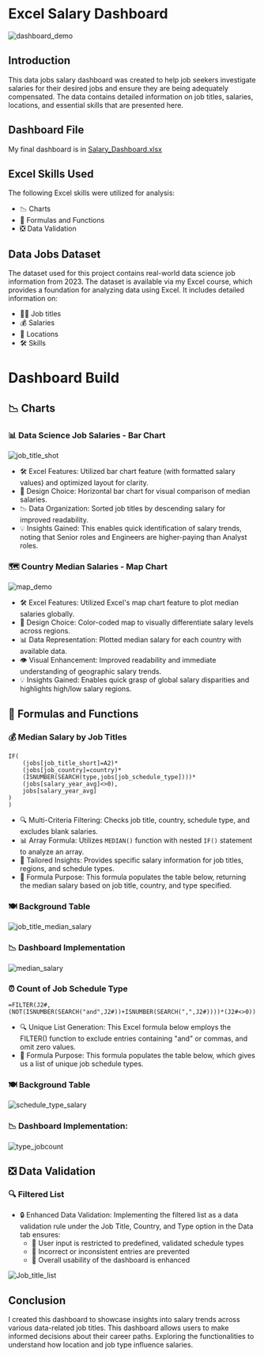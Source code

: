 # Excel Salary Dashboard  
![dashboard_demo](https://github.com/user-attachments/assets/3ed0295f-4408-415a-afbc-6f9b0dd10d16)  
## Introduction  
This data jobs salary dashboard was created to help job seekers investigate salaries for their desired jobs and ensure they are being adequately compensated.
The data contains detailed information on job titles, salaries, locations, and essential skills that are presented here.
## Dashboard File
My final dashboard is in [Salary_Dashboard.xlsx](Salary_Dashboard.xlsx)
## Excel Skills Used
The following Excel skills were utilized for analysis:

- 📉 Charts
- 🧮 Formulas and Functions
- ❎ Data Validation
## Data Jobs Dataset
The dataset used for this project contains real-world data science job information from 2023. The dataset is available via my Excel course, which provides a foundation for analyzing data using Excel. It includes detailed information on:

- 👨‍💼 Job titles
- 💰 Salaries
- 📍 Locations
- 🛠️ Skills

# Dashboard Build
## 📉 Charts
### 📊 Data Science Job Salaries - Bar Chart
![job_title_shot](https://github.com/user-attachments/assets/15a374e4-f9e7-49a3-a356-f9bf5a8f521f)  
- 🛠️ Excel Features: Utilized bar chart feature (with formatted salary values) and optimized layout for clarity.
- 🎨 Design Choice: Horizontal bar chart for visual comparison of median salaries.
- 📉 Data Organization: Sorted job titles by descending salary for improved readability.
- 💡 Insights Gained: This enables quick identification of salary trends, noting that Senior roles and Engineers are higher-paying than Analyst roles.
### 🗺️ Country Median Salaries - Map Chart
![map_demo](https://github.com/user-attachments/assets/94a519bf-17c1-4c22-8aeb-3f7707a8bad4)  
- 🛠️ Excel Features: Utilized Excel's map chart feature to plot median salaries globally.
- 🎨 Design Choice: Color-coded map to visually differentiate salary levels across regions.
- 📊 Data Representation: Plotted median salary for each country with available data.
- 👁️ Visual Enhancement: Improved readability and immediate understanding of geographic salary trends.
- 💡 Insights Gained: Enables quick grasp of global salary disparities and highlights high/low salary regions.
## 🧮 Formulas and Functions
### 💰 Median Salary by Job Titles
```=MEDIAN(
IF(
    (jobs[job_title_short]=A2)*
    (jobs[job_country]=country)*
    (ISNUMBER(SEARCH(type,jobs[job_schedule_type])))*
    (jobs[salary_year_avg]<>0),
    jobs[salary_year_avg]
)
)
```
- 🔍 Multi-Criteria Filtering: Checks job title, country, schedule type, and excludes blank salaries.
- 📊 Array Formula: Utilizes `MEDIAN()` function with nested `IF()` statement to analyze an array.
- 🎯 Tailored Insights: Provides specific salary information for job titles, regions, and schedule types.
- 🔢 Formula Purpose: This formula populates the table below, returning the median salary based on job title, country, and type specified.
### 🍽️ Background Table
![job_title_median_salary](https://github.com/user-attachments/assets/bf9a0d51-219e-417d-80d8-932c1c7c5a66)  
### 📉 Dashboard Implementation
![median_salary](https://github.com/user-attachments/assets/0e32b49c-84aa-4081-9839-217dc04dfbb2)  
### ⏰ Count of Job Schedule Type
`=FILTER(J2#,(NOT(ISNUMBER(SEARCH("and",J2#))+ISNUMBER(SEARCH(",",J2#))))*(J2#<>0))`
- 🔍 Unique List Generation: This Excel formula below employs the FILTER() function to exclude entries containing "and" or commas, and omit zero values.
- 🔢 Formula Purpose: This formula populates the table below, which gives us a list of unique job schedule types.
### 🍽️ Background Table
![schedule_type_salary](https://github.com/user-attachments/assets/dc007f19-449f-4a96-b65b-db7f55e5c8a5)  
### 📉 Dashboard Implementation:
![type_jobcount](https://github.com/user-attachments/assets/0c97848a-5292-4688-bca4-9e15fb79b1a5)  
## ❎ Data Validation
### 🔍 Filtered List
- 🔒 Enhanced Data Validation: Implementing the filtered list as a data validation rule under the Job Title, Country, and Type option in the Data tab ensures:
  - 🎯 User input is restricted to predefined, validated schedule types
  - 🚫 Incorrect or inconsistent entries are prevented
  - 👥 Overall usability of the dashboard is enhanced

![Job_title_list](https://github.com/user-attachments/assets/e745f3a6-63a9-4928-b2d6-f09265028dca)
## Conclusion
I created this dashboard to showcase insights into salary trends across various data-related job titles. This dashboard allows users to make informed decisions about their career paths. Exploring the functionalities to understand how location and job type influence salaries.

